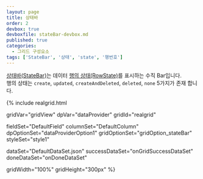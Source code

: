 ```yaml
---
layout: page
title: 상태바
order: 2
devbox: true
devboxfile: stateBar-devbox.md
published: true
categories:
  - 그리드 구성요소
tags: ['StateBar', '상태', 'state', '행번호']
---
```


[상태바(StateBar)](http://help.realgrid.com/api/types/StateBar/)는 데이터 [행의 상태(RowState)](http://help.realgrid.com/api/types/RowState/)를 표시하는 수직 Bar입니다. <br /> 
행의 상태는 `create`, `updated`, `createAndDeleted`, `deleted`, `none` 5가지가 존재 합니다.   

<script>
  var onGridSuccessDataSet = function(data, textStatus, jqXHR) {
    dataProvider.setRows(data);
  }
  var onDoneDataSet = function() {
  	gridView.setStyles({
        body: {
            dynamicStyles: [{
                criteria: "state = 'd'",
                styles: "background=#11000000;foreground=#ffaaaaaa"
            }, {
                criteria: "state = 'u'",
                styles: "background=#11ffff00"
            }, {
                criteria: "state = 'c'",
                styles: "background=#11ff00ff"
            }, {
                criteria: "state = 'x'",
                styles: "background=#1100ffff;foreground=#ffaaaaaa"
            }]
        }
    });

  	dataProvider.setOptions({
        softDeleting: true
    });

  	dataProvider.onRowStateChanged = function (provider, row) {
      var state = dataProvider.getRowState(row);
      console.log("row = " + row + ", state = " + state);
    }
    dataProvider.onRowStatesCleared = function (provider, row) {
      console.log("rowStates cleared.");
    }
    
  }
</script>

{% include realgrid.html

  gridVar="gridView"
  dpVar="dataProvider"
  gridId="realgrid"

  fieldSet="DefaultField"
  columnSet="DefaultColumn"
  dpOptionSet="dataProviderOption1"
  gridOptionSet="gridOption_stateBar"
  styleSet="style1"

  dataSet="DefaultDataSet.json"
  successDataSet="onGridSuccessDataSet"
  doneDataSet="onDoneDataSet"

  gridWidth="100%"
  gridHeight="300px" %}